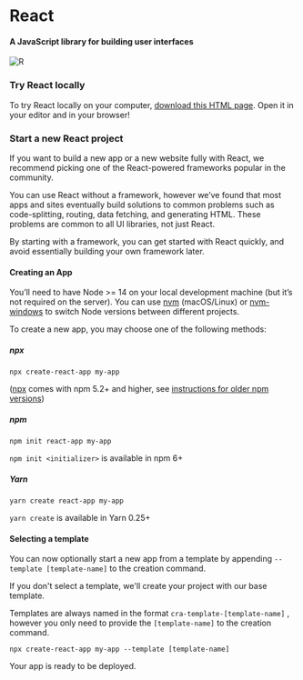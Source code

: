 # React
 
#### A JavaScript library for building user interfaces
![R](https://github.com/user-attachments/assets/103b717b-c3ca-49a1-b0ce-1a36ae9091ed)

### Try React locally 
To try React locally on your computer, [download this HTML page](https://gist.githubusercontent.com/gaearon/0275b1e1518599bbeafcde4722e79ed1/raw/db72dcbf3384ee1708c4a07d3be79860db04bff0/example.html). Open it in your editor and in your browser!

### Start a new React project
If you want to build a new app or a new website fully with React, we recommend picking one of the React-powered frameworks popular in the community.

You can use React without a framework, however we’ve found that most apps and sites eventually build solutions to common problems such as code-splitting, routing, data fetching, and generating HTML. These problems are common to all UI libraries, not just React.

By starting with a framework, you can get started with React quickly, and avoid essentially building your own framework later.

#### Creating an App
You’ll need to have Node >= 14 on your local development machine (but it’s not required on the server). You can use [nvm](https://github.com/nvm-sh/nvm#installation) (macOS/Linux) or [nvm-windows](https://github.com/coreybutler/nvm-windows#node-version-manager-nvm-for-windows) to switch Node versions between different projects.

To create a new app, you may choose one of the following methods:

##### npx 
```
npx create-react-app my-app
```
([npx](https://medium.com/@maybekatz/introducing-npx-an-npm-package-runner-55f7d4bd282b) comes with npm 5.2+ and higher, see [instructions for older npm versions](https://gist.github.com/gaearon/4064d3c23a77c74a3614c498a8bb1c5f))


##### npm
```
npm init react-app my-app
```
`npm init <initializer>` is available in npm 6+

##### Yarn
```
yarn create react-app my-app
```
`yarn create` is available in Yarn 0.25+


#### Selecting a template

You can now optionally start a new app from a template by appending `--template [template-name]` to the creation command.

If you don't select a template, we'll create your project with our base template.

Templates are always named in the format `cra-template-[template-name]` , however you only need to provide the `[template-name]` to the creation command.

```
npx create-react-app my-app --template [template-name]
```


Your app is ready to be deployed.
